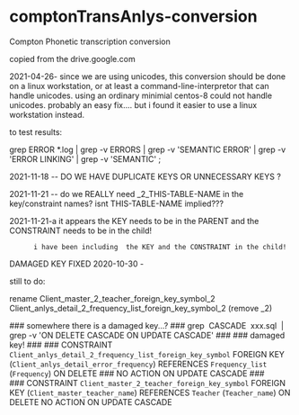 # comptonTransAnlys-conversion
Compton Phonetic transcription conversion

copied from the drive.google.com

2021-04-26- since we are using unicodes, this conversion should be done on a linux workstation, or at least a command-line-interpretor that can handle unicodes.  using an ordinary minimial centos-8 could not handle unicodes.  probably an easy fix....  but i found it easier to use a linux workstation instead.

to test results:

grep ERROR  *.log  | grep -v ERRORS  | grep -v 'SEMANTIC ERROR' | grep -v 'ERROR LINKING' | grep -v  'SEMANTIC' ;


2021-11-18 -- DO WE HAVE DUPLICATE KEYS OR UNNECESSARY KEYS ?

2021-11-21 -- do we REALLY need _2_THIS-TABLE-NAME    in the key/constraint names?   isnt THIS-TABLE-NAME implied???

2021-11-21-a      it appears the KEY needs to be in the PARENT and the CONSTRAINT needs to be in the child!   

          i have been including  the KEY and the CONSTRAINT in the child!

DAMAGED KEY FIXED 2020-10-30 -

still to do:

rename  Client_master_2_teacher_foreign_key_symbol_2
         Client_anlys_detail_2_frequency_list_foreign_key_symbol_2  (remove _2)
         
\### somewhere there is a damaged key...?
\### grep  CASCADE  xxx.sql  | grep -v 'ON DELETE CASCADE ON UPDATE CASCADE'
\### 
\### damaged key!
\### 
\###  CONSTRAINT `Client_anlys_detail_2_frequency_list_foreign_key_symbol` FOREIGN KEY (`Client_anlys_detail_error_frequency`) REFERENCES `Frequency_list` (`Frequency`) ON DELETE \###  NO ACTION ON UPDATE CASCADE
\###  
\###  CONSTRAINT `Client_master_2_teacher_foreign_key_symbol` FOREIGN KEY (`Client_master_teacher_name`) REFERENCES `Teacher` (`Teacher_name`) ON DELETE NO ACTION ON UPDATE CASCADE
